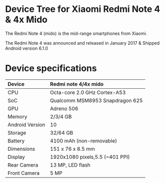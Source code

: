 # Device Tree for Xiaomi Redmi Note 4 & 4x Mido

The Redmi Note 4 (mido) is the mid-range smartphones from Xiaomi.

The Redmi Note 4 was announced and released in January 2017 & Shipped Android version 6.1.0
  
# Device specifications
| Device          | Redmi note 4/4x mido            |
| :-------------- | :------------------------------ |
| CPU             | Octa-core 2.0 GHz Cortex-A53    |
| SoC             | Qualcomm MSM8953 Snapdragon 625 |
| GPU             | Adreno 506                      |
| Memory          | 2/3/4 GB                        |
| Android Version | 10                              |
| Storage         | 32/64 GB                        |
| Battery         | 4100 mAh (non-removable)        |
| Dimensions      | 151 x 76 x 8.5 mm               |
| Display         | 1920x1080 pixels,5.5 (~401 PPI) |
| Rear Camera     | 13 MP, LED flash                |
| Front Camera    | 5 MP                            |                     

